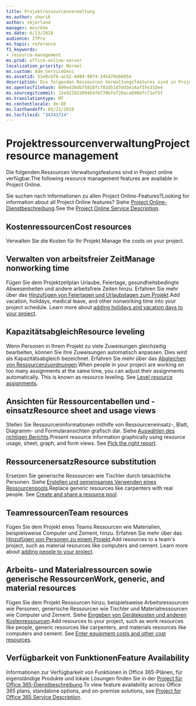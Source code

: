 ```yaml
---
title: Projektressourcenverwaltung
ms.author: sharik
author: skjerland
manager: mnirkhe
ms.date: 6/13/2018
audience: ITPro
ms.topic: reference
f1_keywords:
- resource-management
ms.prod: office-online-server
localization_priority: Normal
ms.custom: Adm_ServiceDesc
ms.assetid: 51e0cbf6-ac52-4d84-9074-245d70a6695e
description: Die folgenden Ressourcen Verwaltungsfeatures sind in Project online verfügbar.
ms.openlocfilehash: 609e426db75818fcf83d51d7dd3e14af3fe333e4
ms.sourcegitcommit: 15e92292209454f6778bfef26ecab96bfc71ef5f
ms.translationtype: MT
ms.contentlocale: de-DE
ms.lasthandoff: 05/22/2019
ms.locfileid: "34343714"
---
```

# <a name="project-resource-management"></a><span data-ttu-id="a3abb-103">Projektressourcenverwaltung</span><span class="sxs-lookup"><span data-stu-id="a3abb-103">Project resource management</span></span>

<span data-ttu-id="a3abb-104">Die folgenden Ressourcen Verwaltungsfeatures sind in Project online verfügbar.</span><span class="sxs-lookup"><span data-stu-id="a3abb-104">The following resource management features are available in Project Online.</span></span>
  
<span data-ttu-id="a3abb-105">Sie suchen nach Informationen zu allen Project Online-Features?</span><span class="sxs-lookup"><span data-stu-id="a3abb-105">Looking for information about all Project Online features?</span></span> <span data-ttu-id="a3abb-106">Siehe [Project Online-Dienstbeschreibung](project-online-service-description.md).</span><span class="sxs-lookup"><span data-stu-id="a3abb-106">See the [Project Online Service Description](project-online-service-description.md).</span></span>
  
## <a name="cost-resources"></a><span data-ttu-id="a3abb-107">Kostenressourcen</span><span class="sxs-lookup"><span data-stu-id="a3abb-107">Cost resources</span></span>
<span data-ttu-id="a3abb-108"><a name="bkmk_CostResources"> </a></span><span class="sxs-lookup"><span data-stu-id="a3abb-108"></span></span>

<span data-ttu-id="a3abb-109">Verwalten Sie die Kosten für Ihr Projekt.</span><span class="sxs-lookup"><span data-stu-id="a3abb-109">Manage the costs on your project.</span></span>
  
## <a name="manage-nonworking-time"></a><span data-ttu-id="a3abb-110">Verwalten von arbeitsfreier Zeit</span><span class="sxs-lookup"><span data-stu-id="a3abb-110">Manage nonworking time</span></span>
<span data-ttu-id="a3abb-111"><a name="bkmk_Managenonworkingtime"> </a></span><span class="sxs-lookup"><span data-stu-id="a3abb-111"></span></span>

<span data-ttu-id="a3abb-p102">Fügen Sie dem Projektzeitplan Urlaube, Feiertage, gesundheitsbedingte Abwesenheiten und andere arbeitsfreie Zeiten hinzu. Erfahren Sie mehr über das [Hinzufügen von Feiertagen und Urlaubstagen zum Projekt](https://go.microsoft.com/fwlink/p/?LinkId=271337).</span><span class="sxs-lookup"><span data-stu-id="a3abb-p102">Add vacation, holidays, medical leave, and other nonworking time into your project schedule. Learn more about [adding holidays and vacation days to your project](https://go.microsoft.com/fwlink/p/?LinkId=271337).</span></span>
  
## <a name="resource-leveling"></a><span data-ttu-id="a3abb-114">Kapazitätsabgleich</span><span class="sxs-lookup"><span data-stu-id="a3abb-114">Resource leveling</span></span>
<span data-ttu-id="a3abb-115"><a name="bkmk_Resourceleveling"> </a></span><span class="sxs-lookup"><span data-stu-id="a3abb-115"></span></span>

<span data-ttu-id="a3abb-p103">Wenn Personen in Ihrem Projekt zu viele Zuweisungen gleichzeitig bearbeiten, können Sie ihre Zuweisungen automatisch anpassen. Dies wird als Kapazitätsabgleich bezeichnet. Erfahren Sie mehr über das [Abgleichen von Ressourcenzuordnungen](https://go.microsoft.com/fwlink/p/?LinkId=271348).</span><span class="sxs-lookup"><span data-stu-id="a3abb-p103">When people in your project are working on too many assignments at the same time, you can adjust their assignments automatically. This is known as resource leveling. See [Level resource assignments](https://go.microsoft.com/fwlink/p/?LinkId=271348).</span></span>
  
## <a name="resource-sheet-and-usage-views"></a><span data-ttu-id="a3abb-119">Ansichten für Ressourcentabellen und -einsatz</span><span class="sxs-lookup"><span data-stu-id="a3abb-119">Resource sheet and usage views</span></span>
<span data-ttu-id="a3abb-120"><a name="bkmk_resourcesheetandusageviews"> </a></span><span class="sxs-lookup"><span data-stu-id="a3abb-120"></span></span>

<span data-ttu-id="a3abb-p104">Stellen Sie Ressourceninformationen mithilfe von Ressourceneinsatz-, Blatt, Diagramm- und Formularansichten grafisch dar. Siehe [Auswählen des richtigen Berichts](https://go.microsoft.com/fwlink/?LinkId=402920).</span><span class="sxs-lookup"><span data-stu-id="a3abb-p104">Present resource information graphically using resource usage, sheet, graph, and form views. See [Pick the right report](https://go.microsoft.com/fwlink/?LinkId=402920).</span></span>
  
## <a name="resource-substitution"></a><span data-ttu-id="a3abb-123">Ressourcenersatz</span><span class="sxs-lookup"><span data-stu-id="a3abb-123">Resource substitution</span></span>
<span data-ttu-id="a3abb-124"><a name="bkmk_ResourceSubstitution"> </a></span><span class="sxs-lookup"><span data-stu-id="a3abb-124"></span></span>

<span data-ttu-id="a3abb-p105">Ersetzen Sie generische Ressourcen wie Tischler durch tatsächliche Personen. Siehe [Erstellen und gemeinsames Verwenden eines Ressourcenpools](https://go.microsoft.com/fwlink/?LinkId=402921).</span><span class="sxs-lookup"><span data-stu-id="a3abb-p105">Replace generic resources like carpenters with real people. See [Create and share a resource pool](https://go.microsoft.com/fwlink/?LinkId=402921).</span></span>
  
## <a name="team-resources"></a><span data-ttu-id="a3abb-127">Teamressourcen</span><span class="sxs-lookup"><span data-stu-id="a3abb-127">Team resources</span></span>
<span data-ttu-id="a3abb-128"><a name="bkmk_Teamresources"> </a></span><span class="sxs-lookup"><span data-stu-id="a3abb-128"></span></span>

<span data-ttu-id="a3abb-p106">Fügen Sie dem Projekt eines Teams Ressourcen wie Materialien, beispielsweise Computer und Zement, hinzu. Erfahren Sie mehr über das [Hinzufügen von Personen zu einem Projekt](https://go.microsoft.com/fwlink/p/?LinkId=271347).</span><span class="sxs-lookup"><span data-stu-id="a3abb-p106">Add resources to a team's project, such as material resources like computers and cement. Learn more about [adding people to your project](https://go.microsoft.com/fwlink/p/?LinkId=271347).</span></span>
  
## <a name="work-generic-and-material-resources"></a><span data-ttu-id="a3abb-131">Arbeits- und Materialressourcen sowie generische Ressourcen</span><span class="sxs-lookup"><span data-stu-id="a3abb-131">Work, generic, and material resources</span></span>
<span data-ttu-id="a3abb-132"><a name="bkmk_WorkGenericMaterialResources"> </a></span><span class="sxs-lookup"><span data-stu-id="a3abb-132"></span></span>

<span data-ttu-id="a3abb-p107">Fügen Sie dem Projekt Ressourcen hinzu, beispielsweise Arbeitsressourcen wie Personen, generische Ressourcen wie Tischler und Materialressourcen wie Computer und Zement. Siehe [Eingeben von Gerätekosten und anderen Kostenressourcen](https://go.microsoft.com/fwlink/?LinkId=402922).</span><span class="sxs-lookup"><span data-stu-id="a3abb-p107">Add resources to your project, such as work resources like people, generic resources like carpenters, and materials resources like computers and cement. See [Enter equipment costs and other cost resources](https://go.microsoft.com/fwlink/?LinkId=402922).</span></span>
  
## <a name="feature-availability"></a><span data-ttu-id="a3abb-135">Verfügbarkeit von Funktionen</span><span class="sxs-lookup"><span data-stu-id="a3abb-135">Feature Availability</span></span>
<span data-ttu-id="a3abb-136"><a name="bkmk_WorkGenericMaterialResources"> </a></span><span class="sxs-lookup"><span data-stu-id="a3abb-136"></span></span>

<span data-ttu-id="a3abb-137">Informationen zur Verfügbarkeit von Funktionen in Office 365-Plänen, für eigenständige Produkte und lokale Lösungen finden Sie in der [Project für Office 365-Dienstbeschreibung](http://technet.microsoft.com/library/f610ba5b-57d0-4324-a205-bce300adc7a3.aspx).</span><span class="sxs-lookup"><span data-stu-id="a3abb-137">To view feature availability across Office 365 plans, standalone options, and on-premise solutions, see [Project for Office 365 Service Description](http://technet.microsoft.com/library/f610ba5b-57d0-4324-a205-bce300adc7a3.aspx).</span></span>
  

